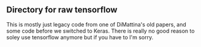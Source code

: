 ## Directory for raw tensorflow

This is mostly just legacy code from one of DiMattina's old papers, and some code before we switched to Keras. There is really no good reason to soley use tensorflow anymore but if you have to I'm sorry.
